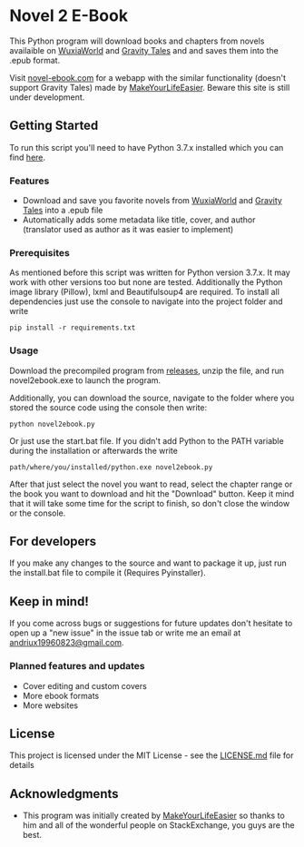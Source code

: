 
# Novel 2 E-Book
This Python program will download books and chapters from novels availaible on [WuxiaWorld](https://www.wuxiaworld.com) and [Gravity Tales](https://gravitytales.com/) and  and saves them into the .epub format.

Visit [novel-ebook.com](https://novel-ebook.com) for a webapp with the similar functionality (doesn't support Gravity Tales) made by [MakeYourLifeEasier](https://github.com/MakeYourLifeEasier). Beware this site is still under development.

## Getting Started

To run this script you'll need to have Python 3.7.x installed which you can find [here](https://www.python.org/downloads/ "Python Download Link").

### Features

- Download and save you favorite novels from [WuxiaWorld](https://www.wuxiaworld.com) and [Gravity Tales](https://gravitytales.com/) into a .epub file
- Automatically adds some metadata like title, cover, and author (translator used as author as it was easier to implement)

### Prerequisites

As mentioned before this script was written for Python version 3.7.x. It may work with other versions too but none are tested.
Additionally the Python image library (Pillow), lxml and Beautifulsoup4 are required.
To install all dependencies just use the console to navigate into the project folder and write

```
pip install -r requirements.txt
```

### Usage

Download the precompiled program from [releases](https://github.com/EternalTrail/Wuxiaworld-2-eBook/releases), unzip the file, and run novel2ebook.exe to launch the program.

Additionally, you can download the source, navigate to the folder where you stored the source code using the console then write:

```
python novel2ebook.py
```

Or just use the start.bat file. If you didn't add Python to the PATH variable during the installation or afterwards the write

```
path/where/you/installed/python.exe novel2ebook.py
```

After that just select the novel you want to read, select the chapter range or the book you want to download and hit the "Download" button. Keep it mind that it will take some time for the script to finish, so don't close the window or the console.

## For developers

If you make any changes to the source and want to package it up, just run the install.bat file to compile it (Requires Pyinstaller).

## Keep in mind!

If you come across bugs or suggestions for future updates don't hesitate to open up a "new issue" in the issue tab or write me an email at [andriux19960823@gmail.com](mailto:andriux19960823@gmail.com).


### Planned features and updates

- Cover editing and custom covers
- More ebook formats
- More websites

## License

This project is licensed under the MIT License - see the [LICENSE.md](LICENSE.md) file for details

## Acknowledgments

* This program was initially created by [MakeYourLifeEasier](https://github.com/MakeYourLifeEasier) so thanks to him and all of the wonderful people on StackExchange, you guys are the best.
